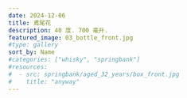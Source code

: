 ```yaml
---
date: 2024-12-06
title: 鳶尾花
description: 40 度. 700 毫升.
featured_image: 03_bottle_front.jpg
#type: gallery
sort_by: Name
#categories: ["whisky", "springbank"]
#resources:
#  - src: springbank/aged_32_years/box_front.jpg
#    title: "anyway"
---
```

